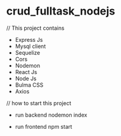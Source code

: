 ﻿# crud_fulltask_nodejs
// This project contains
- Express Js
- Mysql client
- Sequelize
- Cors
- Nodemon
- React Js
- Node Js
- Bulma CSS
- Axios

// how to start this project
- run backend
nodemon index

- run frontend
npm start
